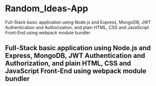 # Random_Ideas-App
Full-Stack basic application using Node.js and Express, MongoDB, JWT Authentication and Authorization, and plain HTML, CSS and JavaScript Front-End using webpack module bundler

## Full-Stack basic application using Node.js and Express, MongoDB, JWT Authentication and Authorization, and plain HTML, CSS and JavaScript Front-End using webpack module bundler
